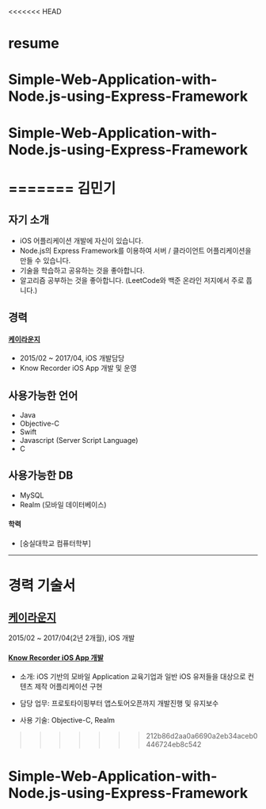 <<<<<<< HEAD
# resume
# Simple-Web-Application-with-Node.js-using-Express-Framework
# Simple-Web-Application-with-Node.js-using-Express-Framework
=======
김민기
====

## 자기 소개

- iOS 어플리케이션 개발에 자신이 있습니다.
- Node.js의 Express Framework를 이용하여 서버 / 클라이언트 어플리케이션을 만들 수 있습니다.
- 기술을 학습하고 공유하는 것을 좋아합니다.
- 알고리즘 공부하는 것을 좋아합니다. (LeetCode와 백준 온라인 저지에서 주로 풉니다.)

## 경력

#### [케이라운지](http://www.klounges.com/)

- 2015/02 ~ 2017/04, iOS 개발담당
- Know Recorder iOS App 개발 및 운영

## 사용가능한 언어

- Java
- Objective-C
- Swift
- Javascript (Server Script Language)
- C

## 사용가능한 DB
- MySQL
- Realm (모바일 데이터베이스)

#### 학력

- [숭실대학교 컴퓨터학부]

---

경력 기술서
========

## [케이라운지](http://www.klounges.com/)

 2015/02 ~ 2017/04(2년 2개월), iOS 개발

#### [Know Recorder iOS App 개발](http://www.klounges.com/ko/#section_knowrecorder)

- 소개: iOS 기반의 모바일 Application
교육기업과 일반 iOS 유저들을 대상으로 컨텐츠 제작 어플리케이션 구현

- 담당 업무: 프로토타이핑부터 앱스토어오픈까지 개발진행 및 유지보수 
- 사용 기술: Objective-C, Realm
>>>>>>> 212b86d2aa0a6690a2eb34aceb0446724eb8c542
# Simple-Web-Application-with-Node.js-using-Express-Framework

